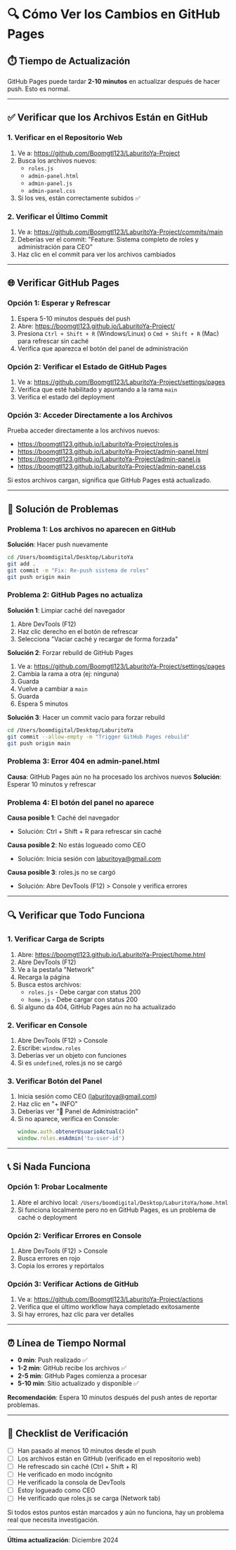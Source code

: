 # 🔍 Cómo Ver los Cambios en GitHub Pages

## ⏱️ Tiempo de Actualización

GitHub Pages puede tardar **2-10 minutos** en actualizar después de hacer push. Esto es normal.

---

## ✅ Verificar que los Archivos Están en GitHub

### 1. Verificar en el Repositorio Web
1. Ve a: https://github.com/Boomgtl123/LaburitoYa-Project
2. Busca los archivos nuevos:
   - `roles.js`
   - `admin-panel.html`
   - `admin-panel.js`
   - `admin-panel.css`
3. Si los ves, están correctamente subidos ✅

### 2. Verificar el Último Commit
1. Ve a: https://github.com/Boomgtl123/LaburitoYa-Project/commits/main
2. Deberías ver el commit: "Feature: Sistema completo de roles y administración para CEO"
3. Haz clic en el commit para ver los archivos cambiados

---

## 🌐 Verificar GitHub Pages

### Opción 1: Esperar y Refrescar
1. Espera 5-10 minutos después del push
2. Abre: https://boomgtl123.github.io/LaburitoYa-Project/
3. Presiona `Ctrl + Shift + R` (Windows/Linux) o `Cmd + Shift + R` (Mac) para refrescar sin caché
4. Verifica que aparezca el botón del panel de administración

### Opción 2: Verificar el Estado de GitHub Pages
1. Ve a: https://github.com/Boomgtl123/LaburitoYa-Project/settings/pages
2. Verifica que esté habilitado y apuntando a la rama `main`
3. Verifica el estado del deployment

### Opción 3: Acceder Directamente a los Archivos
Prueba acceder directamente a los archivos nuevos:
- https://boomgtl123.github.io/LaburitoYa-Project/roles.js
- https://boomgtl123.github.io/LaburitoYa-Project/admin-panel.html
- https://boomgtl123.github.io/LaburitoYa-Project/admin-panel.js
- https://boomgtl123.github.io/LaburitoYa-Project/admin-panel.css

Si estos archivos cargan, significa que GitHub Pages está actualizado.

---

## 🐛 Solución de Problemas

### Problema 1: Los archivos no aparecen en GitHub
**Solución**: Hacer push nuevamente
```bash
cd /Users/boomdigital/Desktop/LaburitoYa
git add .
git commit -m "Fix: Re-push sistema de roles"
git push origin main
```

### Problema 2: GitHub Pages no actualiza
**Solución 1**: Limpiar caché del navegador
1. Abre DevTools (F12)
2. Haz clic derecho en el botón de refrescar
3. Selecciona "Vaciar caché y recargar de forma forzada"

**Solución 2**: Forzar rebuild de GitHub Pages
1. Ve a: https://github.com/Boomgtl123/LaburitoYa-Project/settings/pages
2. Cambia la rama a otra (ej: ninguna)
3. Guarda
4. Vuelve a cambiar a `main`
5. Guarda
6. Espera 5 minutos

**Solución 3**: Hacer un commit vacío para forzar rebuild
```bash
cd /Users/boomdigital/Desktop/LaburitoYa
git commit --allow-empty -m "Trigger GitHub Pages rebuild"
git push origin main
```

### Problema 3: Error 404 en admin-panel.html
**Causa**: GitHub Pages aún no ha procesado los archivos nuevos
**Solución**: Esperar 10 minutos y refrescar

### Problema 4: El botón del panel no aparece
**Causa posible 1**: Caché del navegador
- Solución: Ctrl + Shift + R para refrescar sin caché

**Causa posible 2**: No estás logueado como CEO
- Solución: Inicia sesión con laburitoya@gmail.com

**Causa posible 3**: roles.js no se cargó
- Solución: Abre DevTools (F12) > Console y verifica errores

---

## 🔍 Verificar que Todo Funciona

### 1. Verificar Carga de Scripts
1. Abre: https://boomgtl123.github.io/LaburitoYa-Project/home.html
2. Abre DevTools (F12)
3. Ve a la pestaña "Network"
4. Recarga la página
5. Busca estos archivos:
   - `roles.js` - Debe cargar con status 200
   - `home.js` - Debe cargar con status 200
6. Si alguno da 404, GitHub Pages aún no ha actualizado

### 2. Verificar en Console
1. Abre DevTools (F12) > Console
2. Escribe: `window.roles`
3. Deberías ver un objeto con funciones
4. Si es `undefined`, roles.js no se cargó

### 3. Verificar Botón del Panel
1. Inicia sesión como CEO (laburitoya@gmail.com)
2. Haz clic en "+ INFO"
3. Deberías ver "👑 Panel de Administración"
4. Si no aparece, verifica en Console:
   ```javascript
   window.auth.obtenerUsuarioActual()
   window.roles.esAdmin('tu-user-id')
   ```

---

## 📞 Si Nada Funciona

### Opción 1: Probar Localmente
1. Abre el archivo local: `/Users/boomdigital/Desktop/LaburitoYa/home.html`
2. Si funciona localmente pero no en GitHub Pages, es un problema de caché o deployment

### Opción 2: Verificar Errores en Console
1. Abre DevTools (F12) > Console
2. Busca errores en rojo
3. Copia los errores y repórtalos

### Opción 3: Verificar Actions de GitHub
1. Ve a: https://github.com/Boomgtl123/LaburitoYa-Project/actions
2. Verifica que el último workflow haya completado exitosamente
3. Si hay errores, haz clic para ver detalles

---

## ⏰ Línea de Tiempo Normal

- **0 min**: Push realizado ✅
- **1-2 min**: GitHub recibe los archivos ✅
- **2-5 min**: GitHub Pages comienza a procesar
- **5-10 min**: Sitio actualizado y disponible ✅

**Recomendación**: Espera 10 minutos después del push antes de reportar problemas.

---

## 🎯 Checklist de Verificación

- [ ] Han pasado al menos 10 minutos desde el push
- [ ] Los archivos están en GitHub (verificado en el repositorio web)
- [ ] He refrescado sin caché (Ctrl + Shift + R)
- [ ] He verificado en modo incógnito
- [ ] He verificado la consola de DevTools
- [ ] Estoy logueado como CEO
- [ ] He verificado que roles.js se carga (Network tab)

Si todos estos puntos están marcados y aún no funciona, hay un problema real que necesita investigación.

---

**Última actualización**: Diciembre 2024

